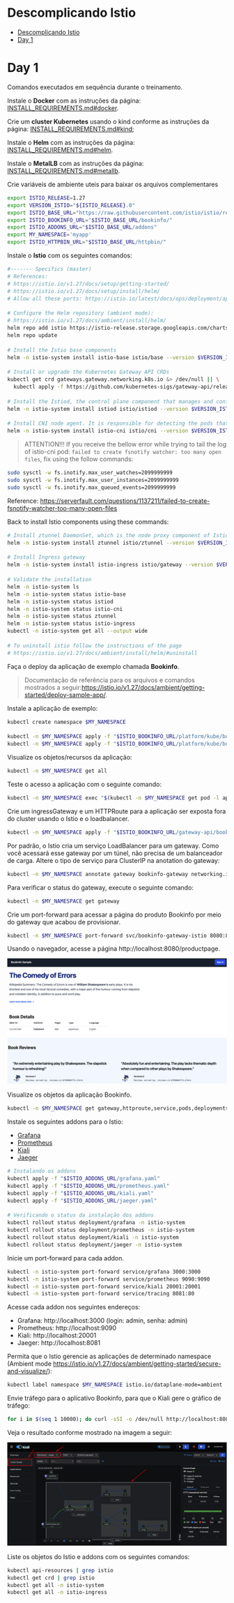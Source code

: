 # Descomplicando Istio

<!-- TOC -->

- [Descomplicando Istio](#descomplicando-istio)
- [Day 1](#day-1)

<!-- TOC -->

# Day 1

Comandos executados em sequência durante o treinamento.

Instale o **Docker** com as instruções da página: [INSTALL_REQUIREMENTS.md#docker](INSTALL_REQUIREMENTS.md#docker).

Crie um **cluster Kubernetes** usando o kind conforme as instruções da página: [INSTALL_REQUIREMENTS.md#kind](INSTALL_REQUIREMENTS.md#kind);

Instale o **Helm** com as instruções da página: [INSTALL_REQUIREMENTS.md#helm](INSTALL_REQUIREMENTS.md#helm).

Instale o **MetalLB** com as instruções da página: [INSTALL_REQUIREMENTS.md#metallb](INSTALL_REQUIREMENTS.md#metallb).

Crie variáveis de ambiente uteis para baixar os arquivos complementares

```bash
export ISTIO_RELEASE=1.27
export VERSION_ISTIO="${ISTIO_RELEASE}.0"
export ISTIO_BASE_URL="https://raw.githubusercontent.com/istio/istio/release-$ISTIO_RELEASE/samples/"
export ISTIO_BOOKINFO_URL="$ISTIO_BASE_URL/bookinfo/"
export ISTIO_ADDONS_URL="$ISTIO_BASE_URL/addons"
export MY_NAMESPACE='myapp'
export ISTIO_HTTPBIN_URL="$ISTIO_BASE_URL/httpbin/"
```

Instale o **Istio** com os seguintes comandos:

```bash
#------- Specifics (master)
# References:
# https://istio.io/v1.27/docs/setup/getting-started/
# https://istio.io/v1.27/docs/setup/install/helm/
# Allow all these ports: https://istio.io/latest/docs/ops/deployment/application-requirements/

# Configure the Helm repository (ambient mode):
# https://istio.io/v1.27/docs/ambient/install/helm/
helm repo add istio https://istio-release.storage.googleapis.com/charts
helm repo update

# Install the Istio base components
helm -n istio-system install istio-base istio/base --version $VERSION_ISTIO --create-namespace --wait --debug --timeout 900s

# Install or upgrade the Kubernetes Gateway API CRDs
kubectl get crd gateways.gateway.networking.k8s.io &> /dev/null || \
  kubectl apply -f https://github.com/kubernetes-sigs/gateway-api/releases/download/v1.3.0/standard-install.yaml

# Install the Istiod, the control plane component that manages and configures the proxies to route traffic within the mesh
helm -n istio-system install istiod istio/istiod --version $VERSION_ISTIO --set profile=ambient --wait --debug --timeout 900s

# Install CNI node agent. It is responsible for detecting the pods that belong to the ambient mesh, and configuring the traffic redirection between pods and the ztunnel node proxy (which will be installed later).
helm -n istio-system install istio-cni istio/cni --version $VERSION_ISTIO --set profile=ambient --wait --debug --timeout 900s
```

> ATTENTION!!! If you receive the bellow error while trying to tail the log of istio-cni pod: 
``failed to create fsnotify watcher: too many open files``, fix using the follow commands:

```bash
sudo sysctl -w fs.inotify.max_user_watches=2099999999
sudo sysctl -w fs.inotify.max_user_instances=2099999999
sudo sysctl -w fs.inotify.max_queued_events=2099999999
```

Reference: https://serverfault.com/questions/1137211/failed-to-create-fsnotify-watcher-too-many-open-files

Back to install Istio components using these commands:

```bash
# Install ztunnel DaemonSet, which is the node proxy component of Istio’s ambient mode.
helm -n istio-system install ztunnel istio/ztunnel --version $VERSION_ISTIO --wait --debug --timeout 900s

# Install Ingress gateway
helm -n istio-system install istio-ingress istio/gateway --version $VERSION_ISTIO --wait --debug --timeout 900s

# Validate the installation
helm -n istio-system ls
helm -n istio-system status istio-base
helm -n istio-system status istiod
helm -n istio-system status istio-cni
helm -n istio-system status ztunnel
helm -n istio-system status istio-ingress
kubectl -n istio-system get all --output wide

# To uninstall istio follow the instructions of the page
# https://istio.io/v1.27/docs/ambient/install/helm/#uninstall
```

Faça o deploy da aplicação de exemplo chamada **Bookinfo**.

> Documentação de referência para os arquivos e comandos mostrados a seguir:https://istio.io/v1.27/docs/ambient/getting-started/deploy-sample-app/.

Instale a aplicação de exemplo:

```bash
kubectl create namespace $MY_NAMESPACE

kubectl -n $MY_NAMESPACE apply -f "$ISTIO_BOOKINFO_URL/platform/kube/bookinfo.yaml"
kubectl -n $MY_NAMESPACE apply -f "$ISTIO_BOOKINFO_URL/platform/kube/bookinfo-versions.yaml"
```

Visualize os objetos/recursos da aplicação:

```bash
kubectl -n $MY_NAMESPACE get all 
```

Teste o acesso a aplicação com o seguinte comando:

```bash
kubectl -n $MY_NAMESPACE exec "$(kubectl -n $MY_NAMESPACE get pod -l app=ratings -o jsonpath='{.items[0].metadata.name}')" -c ratings -- curl -sS productpage:9080/productpage | grep -o "<title>.*</title>"
```

Crie um ingressGateway e um HTTPRoute para a aplicação ser exposta fora do cluster usando o Istio e o loadbalancer.

```bash
kubectl -n $MY_NAMESPACE apply -f "$ISTIO_BOOKINFO_URL/gateway-api/bookinfo-gateway.yaml"
```

Por padrão, o Istio cria um serviço LoadBalancer para um gateway. Como você acessará esse gateway por um túnel, não precisa de um balanceador de carga. Altere o tipo de serviço para ClusterIP na anotation do gateway:

```bash
kubectl -n $MY_NAMESPACE annotate gateway bookinfo-gateway networking.istio.io/service-type=ClusterIP 
```

Para verificar o status do gateway, execute o seguinte comando:

```bash
kubectl -n $MY_NAMESPACE get gateway
```

Crie um port-forward para acessar a página do produto Bookinfo por meio do gateway que acabou de provisionar.

```bash
kubectl -n $MY_NAMESPACE port-forward svc/bookinfo-gateway-istio 8080:80
```

Usando o navegador, acesse a página http://localhost:8080/productpage.

<p align="center">
  <img src="images/bookinfo.png" alt="Bookinfo productpage">
</p>

Visualize os objetos da aplicação Bookinfo.

```bash
kubectl -n $MY_NAMESPACE get gateway,httproute,service,pods,deployments,replicaset
```

Instale os seguintes addons para o Istio:

- [Grafana](https://grafana.com)
- [Prometheus](https://prometheus.io)
- [Kiali](https://kiali.io)
- [Jaeger](https://www.jaegertracing.io)

```bash
# Instalando os addons
kubectl apply -f "$ISTIO_ADDONS_URL/grafana.yaml"
kubectl apply -f "$ISTIO_ADDONS_URL/prometheus.yaml"
kubectl apply -f "$ISTIO_ADDONS_URL/kiali.yaml"
kubectl apply -f "$ISTIO_ADDONS_URL/jaeger.yaml"

# Verificando o status da instalação dos addons
kubectl rollout status deployment/grafana -n istio-system
kubectl rollout status deployment/prometheus -n istio-system
kubectl rollout status deployment/kiali -n istio-system
kubectl rollout status deployment/jaeger -n istio-system
```

Inicie um port-forward para cada addon.

```bash
kubectl -n istio-system port-forward service/grafana 3000:3000
kubectl -n istio-system port-forward service/prometheus 9090:9090
kubectl -n istio-system port-forward service/kiali 20001:20001
kubectl -n istio-system port-forward service/tracing 8081:80
```

Acesse cada addon nos seguintes endereços:

- Grafana: http://localhost:3000 (login: admin, senha: admin)
- Prometheus: http://localhost:9090
- Kiali: http://localhost:20001
- Jaeger: http://localhost:8081

Permita que o Istio gerencie as aplicações de determinado namespace (Ambient mode https://istio.io/v1.27/docs/ambient/getting-started/secure-and-visualize/):

```bash
kubectl label namespace $MY_NAMESPACE istio.io/dataplane-mode=ambient
```

Envie tráfego para o aplicativo Bookinfo, para que o Kiali gere o gráfico de tráfego:

```bash
for i in $(seq 1 10000); do curl -sSI -o /dev/null http://localhost:8080/productpage; done
```

Veja o resultado conforme mostrado na imagem a seguir:

<p align="center">
  <img src="images/bookinfo_kiali.png" alt="Bookinfo visualized on Kiali">
</p>

Liste os objetos do Istio e addons com os seguintes comandos:

```bash
kubectl api-resources | grep istio
kubectl get crd | grep istio
kubectl get all -n istio-system
kubectl get all -n istio-ingress
```
